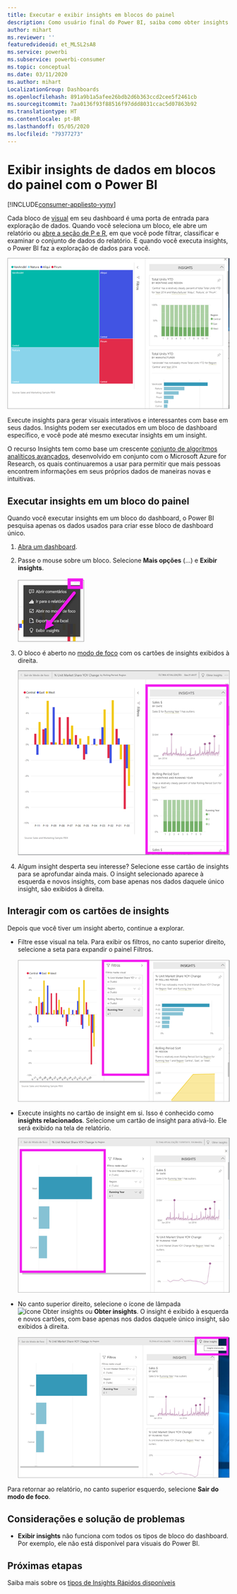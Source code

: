 ```yaml
---
title: Executar e exibir insights em blocos do painel
description: Como usuário final do Power BI, saiba como obter insights sobre seus blocos de painel.
author: mihart
ms.reviewer: ''
featuredvideoid: et_MLSL2sA8
ms.service: powerbi
ms.subservice: powerbi-consumer
ms.topic: conceptual
ms.date: 03/11/2020
ms.author: mihart
LocalizationGroup: Dashboards
ms.openlocfilehash: 891a9b1a5afee26bdb2d6b363ccd2cee5f2461cb
ms.sourcegitcommit: 7aa0136f93f88516f97ddd8031ccac5d07863b92
ms.translationtype: HT
ms.contentlocale: pt-BR
ms.lasthandoff: 05/05/2020
ms.locfileid: "79377273"
---
```

# <a name="view-data-insights-on-dashboard-tiles-with-power-bi"></a>Exibir insights de dados em blocos do painel com o Power BI

[!INCLUDE[consumer-appliesto-yyny](../includes/consumer-appliesto-yyny.md)]

Cada bloco de [visual](end-user-tiles.md) em seu dashboard é uma porta de entrada para exploração de dados. Quando você seleciona um bloco, ele abre um relatório ou [abre a seção de P e R](end-user-q-and-a.md), em que você pode filtrar, classificar e examinar o conjunto de dados do relatório. E quando você executa insights, o Power BI faz a exploração de dados para você.

![modo de menu de reticências](./media/end-user-insights/power-bi-insight.png)

Execute insights para gerar visuais interativos e interessantes com base em seus dados. Insights podem ser executados em um bloco de dashboard específico, e você pode até mesmo executar insights em um insight.

O recurso Insights tem como base um crescente [conjunto de algoritmos analíticos avançados](end-user-insight-types.md), desenvolvido em conjunto com o Microsoft Azure for Research, os quais continuaremos a usar para permitir que mais pessoas encontrem informações em seus próprios dados de maneiras novas e intuitivas.

## <a name="run-insights-on-a-dashboard-tile"></a>Executar insights em um bloco do painel
Quando você executar insights em um bloco do dashboard, o Power BI pesquisa apenas os dados usados para criar esse bloco de dashboard único. 

1. [Abra um dashboard](end-user-dashboards.md).
2. Passe o mouse sobre um bloco. Selecione **Mais opções** (...) e **Exibir insights**. 

    ![modo de menu de reticências](./media/end-user-insights/power-bi-hovers.png)


3. O bloco é aberto no [modo de foco](end-user-focus.md) com os cartões de insights exibidos à direita.    
   
    ![Modo de foco](./media/end-user-insights/power-bi-insights-tile.png)    
4. Algum insight desperta seu interesse? Selecione esse cartão de insights para se aprofundar ainda mais. O insight selecionado aparece à esquerda e novos insights, com base apenas nos dados daquele único insight, são exibidos à direita.    

 ## <a name="interact-with-the-insight-cards"></a>Interagir com os cartões de insights
Depois que você tiver um insight aberto, continue a explorar.

   * Filtre esse visual na tela.  Para exibir os filtros, no canto superior direito, selecione a seta para expandir o painel Filtros.

      ![análise de um menu Filtros expandido](./media/end-user-insights/power-bi-filters.png)
   
   * Execute insights no cartão de insight em si. Isso é conhecido como **insights relacionados**. Selecione um cartão de insight para ativá-lo. Ele será exibido na tela de relatório.
   
      ![análise de um menu Filtros expandido](./media/end-user-insights/power-bi-insight-card.png)
   
   * No canto superior direito, selecione o ícone de lâmpada ![ícone Obter insights](./media/end-user-insights/power-bi-bulb-icon.png) ou **Obter insights**. O insight é exibido à esquerda e novos cartões, com base apenas nos dados daquele único insight, são exibidos à direita.
     
     ![barra de menus mostrando o ícone Obter Insights](./media/end-user-insights/power-bi-related.png)
     
Para retornar ao relatório, no canto superior esquerdo, selecione **Sair do modo de foco**.

## <a name="considerations-and-troubleshooting"></a>Considerações e solução de problemas
- **Exibir insights** não funciona com todos os tipos de bloco do dashboard. Por exemplo, ele não está disponível para visuais do Power BI.<!--[Power BI visuals](end-user-custom-visuals.md)-->


## <a name="next-steps"></a>Próximas etapas
Saiba mais sobre os [tipos de Insights Rápidos disponíveis](end-user-insight-types.md)

